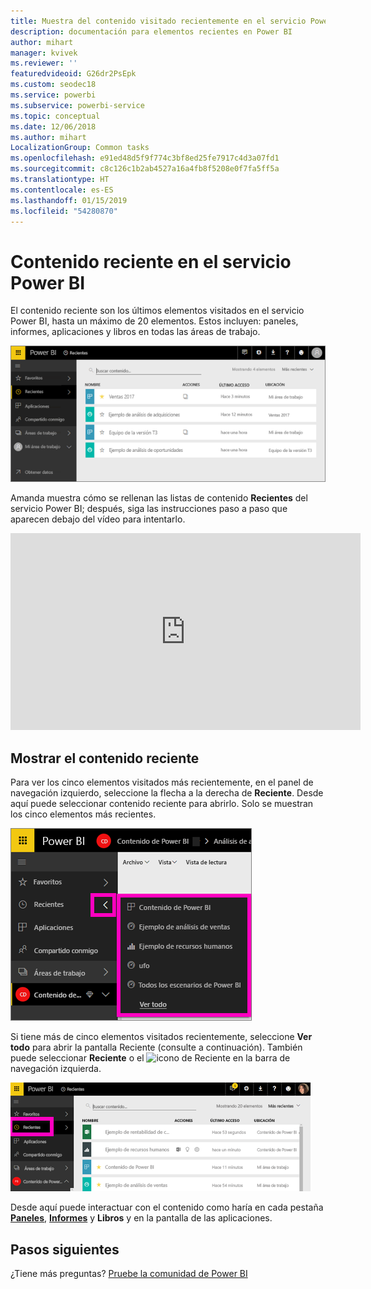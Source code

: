 ```yaml
---
title: Muestra del contenido visitado recientemente en el servicio Power BI
description: documentación para elementos recientes en Power BI
author: mihart
manager: kvivek
ms.reviewer: ''
featuredvideoid: G26dr2PsEpk
ms.custom: seodec18
ms.service: powerbi
ms.subservice: powerbi-service
ms.topic: conceptual
ms.date: 12/06/2018
ms.author: mihart
LocalizationGroup: Common tasks
ms.openlocfilehash: e91ed48d5f9f774c3bf8ed25fe7917c4d3a07fd1
ms.sourcegitcommit: c8c126c1b2ab4527a16a4fb8f5208e0f7fa5ff5a
ms.translationtype: HT
ms.contentlocale: es-ES
ms.lasthandoff: 01/15/2019
ms.locfileid: "54280870"
---
```

# <a name="recent-content-in-power-bi-service"></a>Contenido **reciente** en el servicio Power BI
El contenido reciente son los últimos elementos visitados en el servicio Power BI, hasta un máximo de 20 elementos.  Estos incluyen: paneles, informes, aplicaciones y libros en todas las áreas de trabajo.

![Ventana de contenido reciente](./media/end-user-recent/power-bi-recent-screen.png)

Amanda muestra cómo se rellenan las listas de contenido **Recientes** del servicio Power BI; después, siga las instrucciones paso a paso que aparecen debajo del vídeo para intentarlo.

<iframe width="560" height="315" src="https://www.youtube.com/embed/G26dr2PsEpk" frameborder="0" allowfullscreen></iframe>

## <a name="display-recent-content"></a>Mostrar el contenido reciente
Para ver los cinco elementos visitados más recientemente, en el panel de navegación izquierdo, seleccione la flecha a la derecha de **Reciente**.  Desde aquí puede seleccionar contenido reciente para abrirlo. Solo se muestran los cinco elementos más recientes.

![Control flotante de contenido reciente](./media/end-user-recent/power-bi-recent-flyout-new.png)

Si tiene más de cinco elementos visitados recientemente, seleccione **Ver todo** para abrir la pantalla Reciente (consulte a continuación). También puede seleccionar **Reciente** o el ![icono de Reciente](./media/end-user-recent/power-bi-recent-icon.png) en la barra de navegación izquierda.

![Visualización de todo el contenido reciente](./media/end-user-recent/power-bi-recent-list.png)

Desde aquí puede interactuar con el contenido como haría en cada pestaña [**Paneles**](end-user-dashboards.md), [ **Informes**](end-user-reports.md) y **Libros** y en la pantalla <!--[**Apps**](end-user-apps.md)--> de las aplicaciones.

## <a name="next-steps"></a>Pasos siguientes
<!--[Power BI service Apps](end-user-apps.md)-->

¿Tiene más preguntas? [Pruebe la comunidad de Power BI](http://community.powerbi.com/)


